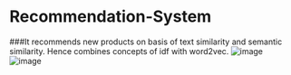 # Recommendation-System
###It recommends new products on basis of text similarity and semantic similarity. Hence combines concepts of idf with word2vec. 
![image](https://user-images.githubusercontent.com/69428037/198833469-db8d5110-18eb-4b42-803b-940b392d5947.png) ![image](https://user-images.githubusercontent.com/69428037/198833485-b139cfed-47da-4cdc-be41-c24ab74636a3.png)


